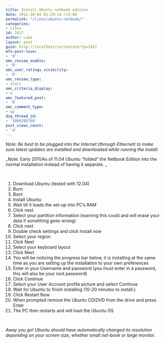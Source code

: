 ```yaml
---
title: Install Ubuntu netbook edition
date: 2012-10-03 01:29:14 +13:00
permalink: "/linux/ubuntu-netbook/"
categories:
- Linux
id: 2427
author: Luke
layout: post
guid: http://localhost/incinerate/?p=2427
mfn-post-love:
- '0'
omc_review_enable:
- '0'
omc_user_ratings_visibility:
- '0'
omc_review_type:
- stars
omc_criteria_display:
- n
omc_featured_post:
- '0'
omc_comment_type:
- wp
dsq_thread_id:
- '1060295769'
post_views_count:
- '4'
---
```


_Note: Be best to be plugged into the Internet (through Ethernet) to make sure latest updates are installed and downloaded while running the install._

_Note: Early 2011/As of 11.04 Ubuntu &#8220;folded&#8221; the Netbook Edition into the normal installation instead of having it separate. _

&nbsp;

  1. Download Ubuntu (tested with 12.04)
  2. Burn
  3. Boot
  4. Install Ubuntu
  5. Wait till it loads the set-up into PC&#8217;s RAM
  6. Click next
  7. Select your partition information (warning this could and will erase your data if something goes wrong)
  8. Click next
  9. Double check settings and click Install now
 10. Select your region
 11. Click Next
 12. Select your keyboard layout
 13. Click Next
 14. You will be noticing the progress bar below, it is installing at the same time as you are setting up the installation to your own preferences
 15. Enter in your Username and password (you must enter in a password, this will also be your root password)
 16. Click Continue
 17. Select your User Account profile picture and select Continue
 18. Wait for Ubuntu to finish installing (10-20 minutes to install.)
 19. Click Restart Now
 20. When prompted remove the Ubuntu CD/DVD from the drive and press Enter
 21. The PC then restarts and will load the Ubuntu OS

&nbsp;

_Away you go! Ubuntu should have automatically changed its resolution depending on your screen size, whether small net-book or large monitor._